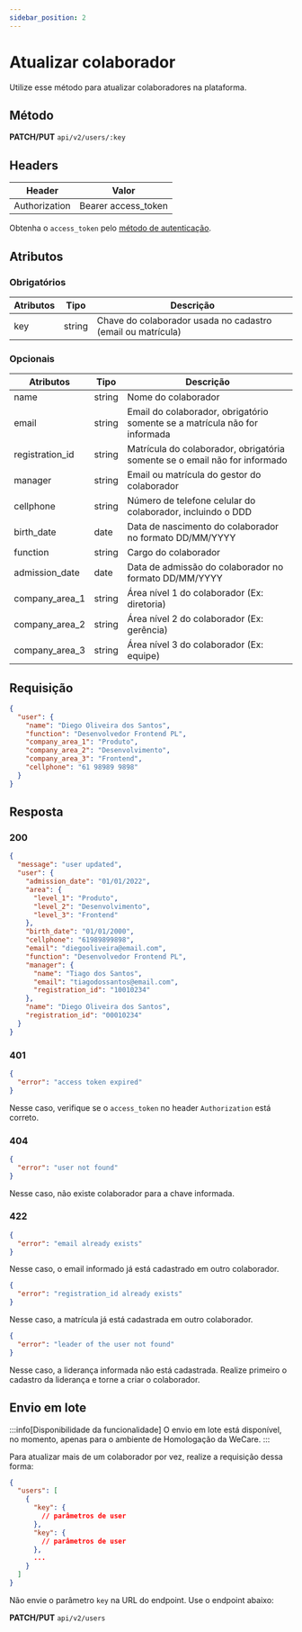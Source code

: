 ```yaml
---
sidebar_position: 2
---
```


# Atualizar colaborador

Utilize esse método para atualizar colaboradores na plataforma.

## Método

**PATCH/PUT**
`api/v2/users/:key`

## Headers

| Header        | Valor               |
| ------------- | ------------------- |
| Authorization | Bearer access_token |

Obtenha o `access_token` pelo [método de autenticação](/api/autenticacao).

## Atributos

### Obrigatórios

| Atributos | Tipo   | Descrição                                                   |
| --------- | ------ | ----------------------------------------------------------- |
| key       | string | Chave do colaborador usada no cadastro (email ou matrícula) |

### Opcionais

| Atributos      | Tipo   | Descrição                                                                  |
| -------------- | ------ | -------------------------------------------------------------------------- |
| name           | string | Nome do colaborador                                                        |
| email          | string | Email do colaborador, obrigatório somente se a matrícula não for informada |
| registration_id| string | Matrícula do colaborador, obrigatória somente se o email não for informado |
| manager        | string | Email ou matrícula do gestor do colaborador                                |
| cellphone      | string | Número de telefone celular do colaborador, incluindo o DDD                 |
| birth_date     | date   | Data de nascimento do colaborador no formato DD/MM/YYYY                    |
| function       | string | Cargo do colaborador                                                       |
| admission_date | date   | Data de admissão do colaborador no formato DD/MM/YYYY                      |
| company_area_1 | string | Área nível 1 do colaborador (Ex: diretoria)                                |
| company_area_2 | string | Área nível 2 do colaborador (Ex: gerência)                                 |
| company_area_3 | string | Área nível 3 do colaborador (Ex: equipe)                                   |

## Requisição

```json
{
  "user": {
    "name": "Diego Oliveira dos Santos",
    "function": "Desenvolvedor Frontend PL",
    "company_area_1": "Produto",
    "company_area_2": "Desenvolvimento",
    "company_area_3": "Frontend",
    "cellphone": "61 98989 9898"
  }
}
```

## Resposta

### 200

```json
{
  "message": "user updated",
  "user": {
    "admission_date": "01/01/2022",
    "area": {
      "level_1": "Produto",
      "level_2": "Desenvolvimento",
      "level_3": "Frontend"
    },
    "birth_date": "01/01/2000",
    "cellphone": "61989899898",
    "email": "diegooliveira@email.com",
    "function": "Desenvolvedor Frontend PL",
    "manager": {
      "name": "Tiago dos Santos",
      "email": "tiagodossantos@email.com",
      "registration_id": "10010234"
    },
    "name": "Diego Oliveira dos Santos",
    "registration_id": "00010234"
  }
}
```

### 401

```json
{
  "error": "access token expired"
}
```

Nesse caso, verifique se o `access_token` no header `Authorization` está correto.

### 404

```json
{
  "error": "user not found"
}
```

Nesse caso, não existe colaborador para a chave informada.

### 422

```json
{
  "error": "email already exists"
}
```

Nesse caso, o email informado já está cadastrado em outro colaborador.

```json
{
  "error": "registration_id already exists"
}
```

Nesse caso, a matrícula já está cadastrada em outro colaborador.

```json
{
  "error": "leader of the user not found"
}
```

Nesse caso, a liderança informada não está cadastrada. Realize primeiro o cadastro da liderança e torne a criar o colaborador.

## Envio em lote

:::info[Disponibilidade da funcionalidade]
O envio em lote está disponível, no momento, apenas para o ambiente de Homologação da WeCare.
:::

Para atualizar mais de um colaborador por vez, realize a requisição dessa forma:

```json
{
  "users": [
    {
      "key": {
        // parâmetros de user
      },
      "key": {
        // parâmetros de user
      },
      ...
    }
  ]
}
```

Não envie o parâmetro `key` na URL do endpoint. Use o endpoint abaixo:

**PATCH/PUT**
`api/v2/users`
